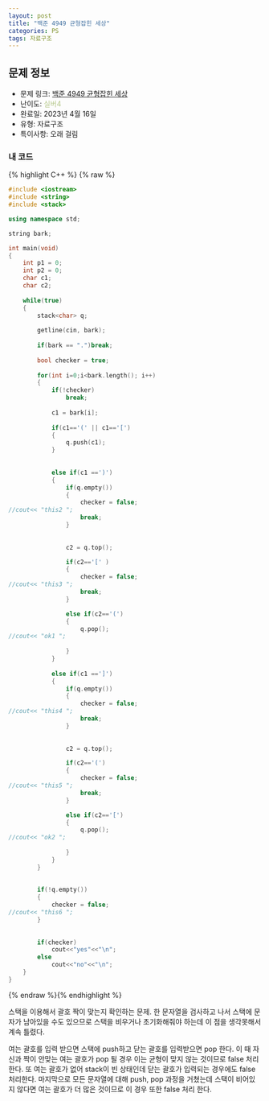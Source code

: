 ```yaml
---
layout: post
title: "백준 4949 균형잡힌 세상"
categories: PS
tags: 자료구조
---
```


## 문제 정보
- 문제 링크: [백준 4949 균형잡힌 세상](https://www.acmicpc.net/problem/4949)
- 난이도: <span style="color:#B5C78A">실버4</span>
- 완료일: 2023년 4월 16일
- 유형: 자료구조
- 특이사항: 오래 걸림

### 내 코드

{% highlight C++ %} {% raw %}
```C++
#include <iostream>
#include <string>
#include <stack>

using namespace std;

string bark;

int main(void)
{	
	int p1 = 0;
	int p2 = 0;
	char c1;
	char c2;
	
	while(true)
	{
		stack<char> q;
		
		getline(cin, bark);
		
		if(bark == ".")break;
		
		bool checker = true;
		
		for(int i=0;i<bark.length(); i++)
		{
			if(!checker)
				break;
			
			c1 = bark[i];
			
			if(c1=='(' || c1=='[')
			{
				q.push(c1);	
			}
			
			
			else if(c1 ==')')
			{
				if(q.empty())
				{
					checker = false;
//cout<< "this2 ";
					break;
				}
				
				
				c2 = q.top();

				if(c2=='[' )
				{
					checker = false;
//cout<< "this3 ";
					break;
				}

				else if(c2=='(')
				{
					q.pop();
//cout<< "ok1 ";				
				
				}
			}		
			
			else if(c1 ==']')
			{
				if(q.empty())
				{
					checker = false;
//cout<< "this4 ";
					break;
				}
					
				
				c2 = q.top();

				if(c2=='(')
				{
					checker = false;
//cout<< "this5 ";
					break;
				}

				else if(c2=='[')
				{
					q.pop();
//cout<< "ok2 ";
				
				}
			}	
		}
		
		
		if(!q.empty())
		{
			checker = false;
//cout<< "this6 ";
		}
			
		
		if(checker)
			cout<<"yes"<<"\n";
		else
			cout<<"no"<<"\n";
	}
}
```
{% endraw %}{% endhighlight %}

스택을 이용해서 괄호 짝이 맞는지 확인하는 문제. 한 문자열을 검사하고 나서 스택에 문자가 남아있을 수도 있으므로 스택을 비우거나 초기화해줘야 하는데 이 점을 생각못해서 계속 틀렸다.

여는 괄호를 입력 받으면 스택에 push하고 닫는 괄호를 입력받으면 pop 한다. 이 때 자신과 짝이 안맞는 여는 괄호가 pop 될 경우 이는 균형이 맞지 않는 것이므로 false 처리한다. 또 여는 괄호가 없어 stack이 빈 상태인데 닫는 괄호가 입력되는 경우에도 false 처리한다. 마지막으로 모든 문자열에 대해 push, pop 과정을 거쳤는데 스택이 비어있지 않다면 여는 괄호가 더 많은 것이므로 이 경우 또한 false 처리 한다.

